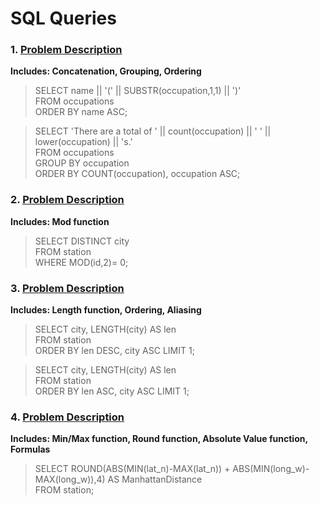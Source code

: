 # SQL Queries

### 1. [Problem Description](https://hackerrank-challenge-pdfs.s3.amazonaws.com/12889-the-pads-English?AWSAccessKeyId=AKIAJ4WZFDFQTZRGO3QA&Expires=1538427842&Signature=DadVShqj2QPpMDhDn3X1cm5HTD4%3D&response-content-disposition=inline%3B%20filename%3Dthe-pads-English.pdf&response-content-type=application%2Fpdf)
**Includes: Concatenation, Grouping, Ordering**

>SELECT name || '(' || SUBSTR(occupation,1,1) || ')'\
>FROM occupations\
>ORDER BY name ASC;

>SELECT 'There are a total of ' || count(occupation) || ' ' || lower(occupation) || 's.'\
>FROM occupations\
>GROUP BY occupation\
>ORDER BY COUNT(occupation), occupation ASC;

### 2. [Problem Description](https://www.hackerrank.com/rest/contests/master/challenges/weather-observation-station-3/download_pdf?language=English)
**Includes: Mod function**

>SELECT DISTINCT city\
FROM station\
WHERE MOD(id,2)= 0;


### 3. [Problem Description](https://www.hackerrank.com/rest/contests/master/challenges/weather-observation-station-5/download_pdf?language=English)
**Includes: Length function, Ordering, Aliasing**

>SELECT city, LENGTH(city) AS len\
FROM station\
ORDER BY len DESC, city ASC LIMIT 1;

>SELECT city, LENGTH(city) AS len\
FROM station\
ORDER BY len ASC, city ASC LIMIT 1;

### 4. [Problem Description](https://www.hackerrank.com/rest/contests/master/challenges/weather-observation-station-18/download_pdf?language=English)
**Includes: Min/Max function, Round function, Absolute Value function, Formulas**

>SELECT ROUND(ABS(MIN(lat_n)-MAX(lat_n)) + ABS(MIN(long_w)-MAX(long_w)),4) AS ManhattanDistance\
FROM station;
